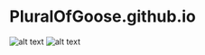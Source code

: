 # PluralOfGoose.github.io
![alt text](https://user-images.githubusercontent.com/111785913/188334469-3d662653-5fa2-4744-a0f3-d267255aa98c.png)
![alt text](https://user-images.githubusercontent.com/111785913/188334556-45e8ae00-2d54-4d16-994e-87281b69a150.png)
